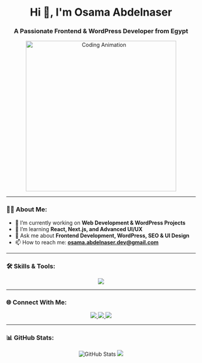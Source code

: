 <h1 align="center">Hi 👋, I'm Osama Abdelnaser</h1>
<h3 align="center">A Passionate Frontend & WordPress Developer from Egypt</h3>

<p align="center">
  <img src="https://media.giphy.com/media/L1R1tvI9svkIWwpVYr/giphy.gif" width="400" alt="Coding Animation" />
</p>

---

### 👨‍💻 About Me:
- 🔭 I’m currently working on **Web Development & WordPress Projects**
- 🌱 I’m learning **React, Next.js, and Advanced UI/UX**
- 💬 Ask me about **Frontend Development, WordPress, SEO & UI Design**
- 📫 How to reach me: **osama.abdelnaser.dev@gmail.com**

---

### 🛠️ Skills & Tools:
<p align="center">
  <img src="https://skillicons.dev/icons?i=html,css,js,react,nodejs,express,wordpress,figma,git,github" />
</p>

---

### 🌐 Connect With Me:
<p align="center">
  <a href="http://www.linkedin.com/in/osama-abd-elnasser" target="_blank">
    <img src="https://img.shields.io/badge/LinkedIn-0077B5?style=for-the-badge&logo=linkedin&logoColor=white" />
  </a>
  <a href="https://github.com/OsamaEllithy" target="_blank">
    <img src="https://img.shields.io/badge/GitHub-333?style=for-the-badge&logo=github&logoColor=white" />
  </a>
  <a href="osama.abdelnaser.dev@gmail.com">
    <img src="https://img.shields.io/badge/Email-D14836?style=for-the-badge&logo=gmail&logoColor=white" />
  </a>
</p>

---

### 📊 GitHub Stats:
<p align="center">
  <img src="https://github-readme-stats.vercel.app/api?username=yourgithub&show_icons=true&theme=radical" alt="GitHub Stats" />
  <img src="https://github-readme-stats.vercel.app/api/top-langs/?username=yourgithub&layout=compact&theme=radical" />
</p>
